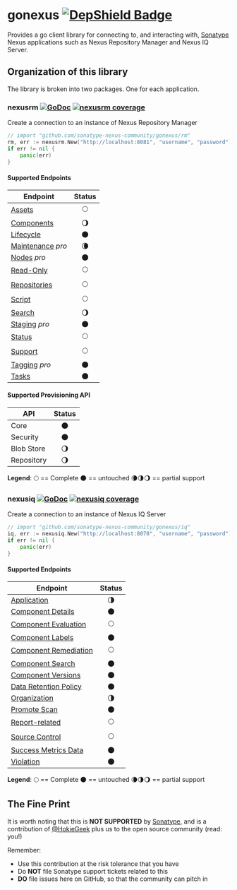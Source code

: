# gonexus [![DepShield Badge](https://depshield.sonatype.org/badges/sonatype-nexus-community/gonexus/depshield.svg)](https://depshield.github.io)

Provides a go client library for connecting to, and interacting with, [Sonatype](//www.sonatype.com) Nexus applications such as Nexus Repository Manager and Nexus IQ Server.

## Organization of this library

The library is broken into two packages. One for each application.

### nexusrm [![GoDoc](http://godoc.org/github.com/sonatype-nexus-community/gonexus/rm?status.png)](http://godoc.org/github.com/sonatype-nexus-community/gonexus/rm) [![nexusrm coverage](https://gocover.io/_badge/github.com/sonatype-nexus-community/gonexus/rm?0 "nexusrm coverage")](http://gocover.io/github.com/sonatype-nexus-community/gonexus/rm)

Create a connection to an instance of Nexus Repository Manager

```go
// import "github.com/sonatype-nexus-community/gonexus/rm"
rm, err := nexusrm.New("http://localhost:8081", "username", "password")
if err != nil {
    panic(err)
}
```

#### Supported Endpoints

| Endpoint                                                                                             |         Status         |
| ---------------------------------------------------------------------------------------------------- | :--------------------: |
| [Assets](https://help.sonatype.com/repomanager3/rest-and-integration-api/assets-api)                 |      :full_moon:       |
| [Components](https://help.sonatype.com/repomanager3/rest-and-integration-api/components-api)         | :waning_gibbous_moon:  |
| [Lifecycle](https://help.sonatype.com/repomanager3/rest-and-integration-api/lifecycle-api)           |       :new_moon:       |
| [Maintenance](https://help.sonatype.com/repomanager3/rest-and-integration-api/maintenance-api) _pro_ | :waning_crescent_moon: |
| [Nodes](https://help.sonatype.com/repomanager3/rest-and-integration-api/nodes-api) _pro_             |       :new_moon:       |
| [Read-Only](https://help.sonatype.com/repomanager3/rest-and-integration-api/read-only-api)           |      :full_moon:       |
| [Repositories](https://help.sonatype.com/repomanager3/rest-and-integration-api/repositories-api)     |      :full_moon:       |
| [Script](https://help.sonatype.com/repomanager3/rest-and-integration-api/script-api)                 |      :full_moon:       |
| [Search](https://help.sonatype.com/repomanager3/rest-and-integration-api/search-api)                 | :waning_gibbous_moon:  |
| [Staging](https://help.sonatype.com/repomanager3/staging) _pro_                                      |       :new_moon:       |
| [Status](https://help.sonatype.com/repomanager3/rest-and-integration-api/status-api)                 |      :full_moon:       |
| [Support](https://help.sonatype.com/repomanager3/rest-and-integration-api/support-api)               |      :full_moon:       |
| [Tagging](https://help.sonatype.com/repomanager3/tagging) _pro_                                      |       :new_moon:       |
| [Tasks](https://help.sonatype.com/repomanager3/rest-and-integration-api/tasks-api)                   |       :new_moon:       |

#### Supported Provisioning API

| API        |        Status         |
| ---------- | :-------------------: |
| Core       |      :new_moon:       |
| Security   |      :new_moon:       |
| Blob Store | :waning_gibbous_moon: |
| Repository | :waning_gibbous_moon: |

**Legend**: :full_moon: == Complete :new_moon: == untouched :waning_crescent_moon::last_quarter_moon::waning_gibbous_moon: == partial support

### nexusiq [![GoDoc](http://godoc.org/github.com/sonatype-nexus-community/gonexus/iq?status.png)](http://godoc.org/github.com/sonatype-nexus-community/gonexus/iq) [![nexusiq coverage](https://gocover.io/_badge/github.com/sonatype-nexus-community/gonexus/iq?0 "nexusiq coverage")](http://gocover.io/github.com/sonatype-nexus-community/gonexus/iq)

Create a connection to an instance of Nexus IQ Server

```go
// import "github.com/sonatype-nexus-community/gonexus/iq"
iq, err := nexusiq.New("http://localhost:8070", "username", "password")
if err != nil {
    panic(err)
}

```

#### Supported Endpoints

| Endpoint |  Status  |
|----------|:--------:|
| [Application](https://help.sonatype.com/iqserver/automating/rest-apis/application-rest-apis---v2) | :last_quarter_moon: |
| [Component Details](https://help.sonatype.com/iqserver/automating/rest-apis/component-details-rest-api---v2) | :new_moon: |
| [Component Evaluation](https://help.sonatype.com/iqserver/automating/rest-apis/component-evaluation-rest-apis---v2) | :full_moon: |
| [Component Labels](https://help.sonatype.com/iqserver/automating/rest-apis/component-labels-rest-api---v2) | :new_moon: |
| [Component Remediation](https://help.sonatype.com/iqserver/automating/rest-apis/component-remediation-rest-api---v2) | :full_moon: |
| [Component Search](https://help.sonatype.com/iqserver/automating/rest-apis/component-search-rest-apis---v2) | :new_moon: |
| [Component Versions](https://help.sonatype.com/iqserver/automating/rest-apis/component-versions-rest-api---v2) | :new_moon: |
| [Data Retention Policy](https://help.sonatype.com/iqserver/automating/rest-apis/data-retention-policy-rest-api---v2) | :new_moon: |
| [Organization](https://help.sonatype.com/iqserver/automating/rest-apis/organization-rest-apis---v2) | :last_quarter_moon: |
| [Promote Scan](https://help.sonatype.com/iqserver/automating/rest-apis/promote-scan-rest-api---v2) | :new_moon: |
| [Report-related](https://help.sonatype.com/iqserver/automating/rest-apis/report-related-rest-apis---v2) | :full_moon: |
| [Source Control](https://help.sonatype.com/integrations/nexus-iq-for-github) | :full_moon: |
| [Success Metrics Data](https://help.sonatype.com/iqserver/automating/rest-apis/success-metrics-data-rest-api---v2) | :new_moon: |
| [Violation](https://help.sonatype.com/iqserver/automating/rest-apis/violation-rest-api---v2) | :new_moon: |

**Legend**: :full_moon: == Complete :new_moon: == untouched :waning_crescent_moon::last_quarter_moon::waning_gibbous_moon: == partial support

## The Fine Print

It is worth noting that this is **NOT SUPPORTED** by [Sonatype](//www.sonatype.com), and is a contribution of [@HokieGeek](https://github.com/HokieGeek)
plus us to the open source community (read: you!)

Remember:

- Use this contribution at the risk tolerance that you have
- Do **NOT** file Sonatype support tickets related to this
- **DO** file issues here on GitHub, so that the community can pitch in
